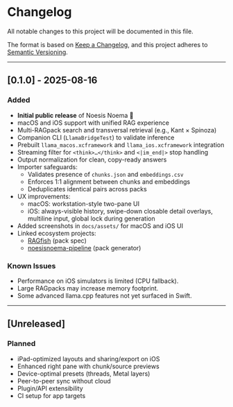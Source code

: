 # Changelog
All notable changes to this project will be documented in this file.

The format is based on [Keep a Changelog](https://keepachangelog.com/en/1.1.0/),
and this project adheres to [Semantic Versioning](https://semver.org/spec/v2.0.0.html).

---

## [0.1.0] - 2025-08-16
### Added
- **Initial public release** of Noesis Noema 🎉
- macOS and iOS support with unified RAG experience
- Multi-RAGpack search and transversal retrieval (e.g., Kant × Spinoza)
- Companion CLI (`LlamaBridgeTest`) to validate inference
- Prebuilt `llama_macos.xcframework` and `llama_ios.xcframework` integration
- Streaming filter for `<think>…</think>` and `<|im_end|>` stop handling
- Output normalization for clean, copy-ready answers
- Importer safeguards:
  - Validates presence of `chunks.json` and `embeddings.csv`
  - Enforces 1:1 alignment between chunks and embeddings
  - Deduplicates identical pairs across packs
- UX improvements:
  - macOS: workstation-style two-pane UI
  - iOS: always-visible history, swipe-down closable detail overlays, multiline input, global lock during generation
- Added screenshots in `docs/assets/` for macOS and iOS UI
- Linked ecosystem projects:
  - [RAGfish](https://github.com/raskolnikoff/RAGfish) (pack spec)
  - [noesisnoema-pipeline](https://github.com/raskolnikoff/noesisnoema-pipeline) (pack generator)

### Known Issues
- Performance on iOS simulators is limited (CPU fallback).
- Large RAGpacks may increase memory footprint.
- Some advanced llama.cpp features not yet surfaced in Swift.

---

## [Unreleased]
### Planned
- iPad-optimized layouts and sharing/export on iOS
- Enhanced right pane with chunk/source previews
- Device-optimal presets (threads, Metal layers)
- Peer-to-peer sync without cloud
- Plugin/API extensibility
- CI setup for app targets
